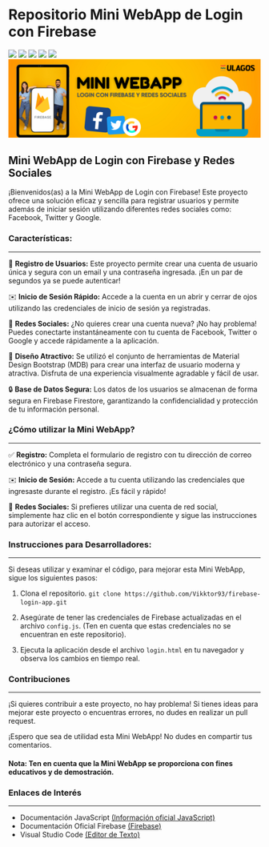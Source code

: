 # Repositorio Mini WebApp de Login con Firebase
<p align="left">
   <img src="https://img.shields.io/badge/Status-En%20Desarrollo-green?style=plastic">
   <img src="https://img.shields.io/badge/JavaScript-F7DF1E?tyle=plastic&logo=javascript&logoColor=white&labelColor=F7DF1E">
   <img src="https://img.shields.io/badge/HTML5-%23E34F26.svg?style=plastic&logo=HTML5&logoColor=white">
   <img src="https://img.shields.io/badge/CSS3-%231572B6.svg?style=plastic&logo=CSS3&logoColor=white">
   <img src="https://img.shields.io/badge/Firebase-FFCA28?tyle=plastic&logo=firebase&logoColor=white&labelColor=FFCA28">
   <img src="./assets/img/miniWebApp.png"/>

## Mini WebApp de Login con Firebase y Redes Sociales


¡Bienvenidos(as) a la Mini WebApp de Login con Firebase! Este proyecto ofrece una solución eficaz y sencilla para registrar usuarios y permite además de iniciar sesión utilizando diferentes redes sociales como: Facebook, Twitter y Google.

### Características:
---

:bust_in_silhouette: **Registro de Usuarios:** Este proyecto permite crear una cuenta de usuario única y segura con un email y una contraseña ingresada. ¡En un par de segundos ya se puede autenticar!

:envelope: **Inicio de Sesión Rápido:** Accede a la cuenta en un abrir y cerrar de ojos utilizando las credenciales de inicio de sesión ya registradas.

:rocket: **Redes Sociales:** ¿No quieres crear una cuenta nueva? ¡No hay problema! Puedes conectarte instantáneamente con tu cuenta de Facebook, Twitter o Google y accede rápidamente a la aplicación.

:iphone: **Diseño Atractivo:** Se utilizó el conjunto de herramientas de Material Design Bootstrap (MDB) para crear una interfaz de usuario moderna y atractiva. Disfruta de una experiencia visualmente agradable y fácil de usar.

:lock: **Base de Datos Segura:** Los datos de los usuarios se almacenan de forma segura en Firebase Firestore, garantizando la confidencialidad y protección de tu información personal.

### ¿Cómo utilizar la Mini WebApp?
---

:white_check_mark: **Registro:** Completa el formulario de registro con tu dirección de correo electrónico y una contraseña segura. 

:envelope: **Inicio de Sesión:** Accede a tu cuenta utilizando las credenciales que ingresaste durante el registro. ¡Es fácil y rápido!

:rocket: **Redes Sociales:** Si prefieres utilizar una cuenta de red social, simplemente haz clic en el botón correspondiente y sigue las instrucciones para autorizar el acceso.

### Instrucciones para Desarrolladores:
---

Si deseas utilizar y examinar el código, para mejorar esta Mini WebApp, sigue los siguientes pasos:

1. Clona el repositorio.
`git clone https://github.com/Vikktor93/firebase-login-app.git`

2. Asegúrate de tener las credenciales de Firebase actualizadas en el archivo `config.js`. (Ten en cuenta que estas credenciales no se encuentran en este repositorio).

3. Ejecuta la aplicación desde el archivo `login.html` en tu navegador y observa los cambios en tiempo real.

### Contribuciones
---

¡Si quieres contribuir a este proyecto, no hay problema! Si tienes ideas para mejorar este proyecto o encuentras errores, no dudes en realizar un pull request.

¡Espero que sea de utilidad esta Mini WebApp! No dudes en compartir tus comentarios. 

#### Nota: Ten en cuenta que la Mini WebApp se proporciona con fines educativos y de demostración.

### Enlaces de Interés
---

- Documentación JavaScript [(Información oficial JavaScript)][js]
- Documentación Oficial Firebase [(Firebase)][firebase]
- Visual Studio Code [(Editor de Texto)][vscode]

[js]: https://developer.mozilla.org/es/docs/Web/JavaScript
[vscode]: https://code.visualstudio.com/download
[firebase]:https://firebase.google.com/docs?hl=es-419

